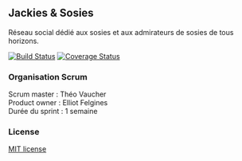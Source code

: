 ## Jackies & Sosies
Réseau social dédié aux sosies et aux admirateurs de sosies de tous horizons.

[![Build Status](https://travis-ci.org/M2DLG4/JackiesEtSosies.svg?branch=master)](https://travis-ci.org/M2DLG4/JackiesEtSosies)
[![Coverage Status](https://coveralls.io/repos/M2DLG4/JackiesEtSosies/badge.svg?branch=master&service=github)](https://coveralls.io/github/M2DLG4/JackiesEtSosies?branch=master)

### Organisation Scrum

Scrum master : Théo Vaucher  
Product owner : Elliot Felgines  
Durée du sprint : 1 semaine

### License

[MIT license](http://opensource.org/licenses/MIT)
